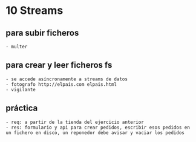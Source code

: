 # 10 Streams

## para subir ficheros
	- multer
## para crear y leer ficheros fs
	- se accede asíncronamente a streams de datos
	- fotografo http://elpais.com elpais.html
	- vigilante
	
## práctica
	- req: a partir de la tienda del ejercicio anterior
	- res: formulario y api para crear pedidos, escribir esos pedidos en un fichero en disco, un reponedor debe avisar y vaciar los pedidos


